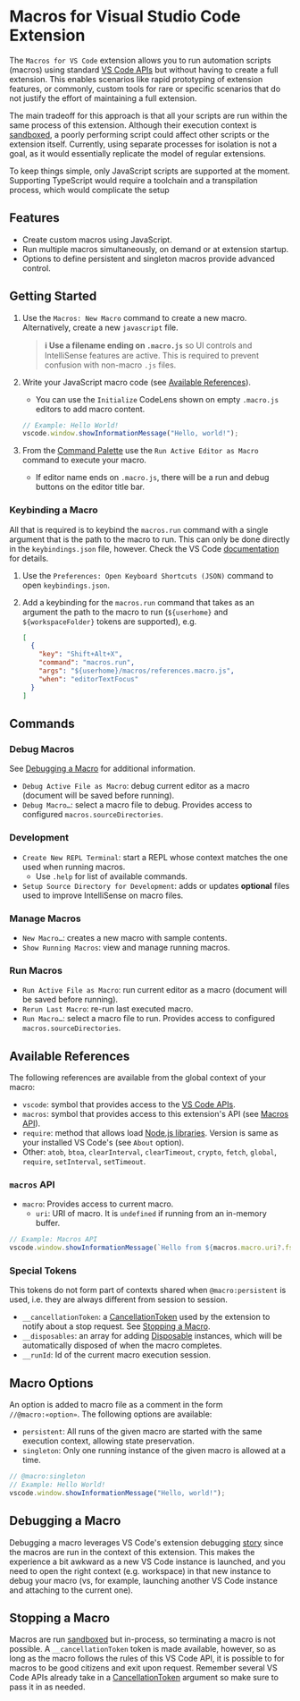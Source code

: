 # Macros for Visual Studio Code Extension 

The `Macros for VS Code` extension allows you to run automation scripts (macros) using standard [VS Code APIs](https://code.visualstudio.com/api/references/vscode-api) but without having to create a full extension. This enables scenarios like rapid prototyping of extension features, or commonly, custom tools for rare or specific scenarios that do not justify the effort of maintaining a full extension. 

The main tradeoff for this approach is that all your scripts are run within the same process of this extension. Although their execution context is [sandboxed](https://nodejs.org/api/vm.html#class-vmscript), a poorly performing script could affect other scripts or the extension itself.  Currently, using separate processes for isolation is not a goal, as it would essentially replicate the model of regular extensions.

To keep things simple, only JavaScript scripts are supported at the moment. Supporting TypeScript would require a toolchain and a transpilation process, which would complicate the setup

## Features

- Create custom macros using JavaScript.
- Run multiple macros simultaneously, on demand or at extension startup.
- Options to define persistent and singleton macros provide advanced control.

## Getting Started

1. Use the `Macros: New Macro` command to create a new macro. Alternatively, create a new `javascript` file.

   > **ℹ️ Use a filename ending on `.macro.js`** so UI controls and IntelliSense features are active. This is required to prevent confusion with non-macro `.js` files.

2. Write your JavaScript macro code (see [Available References](#available-references)).
   - You can use the `Initialize` CodeLens shown on empty `.macro.js` editors to add macro content.

   ```javascript
   // Example: Hello World!
   vscode.window.showInformationMessage("Hello, world!");
   ```
3. From the [Command Palette](https://code.visualstudio.com/api/references/contribution-points#contributes.commands) use the `Run Active Editor as Macro` command to execute your macro.
   - If editor name ends on `.macro.js`, there will be a run and debug buttons on the editor title bar.

### Keybinding a Macro
All that is required is to keybind the `macros.run` command with a single argument that is the path to the macro to run. This can only be done directly in the `keybindings.json` file, however. Check the VS Code [documentation](https://code.visualstudio.com/docs/editor/keybindings#_advanced-customization) for details.

1. Use the `Preferences: Open Keyboard Shortcuts (JSON)` command to open `keybindings.json`.
2. Add a keybinding for the `macros.run` command that takes as an argument the path to the macro to run (`${userhome}` and `${workspaceFolder}` tokens are supported), e.g.

   ```json
   [
     {
       "key": "Shift+Alt+X",
       "command": "macros.run",
       "args": "${userhome}/macros/references.macro.js",
       "when": "editorTextFocus"
     }
   ]
   ```

## Commands

### Debug Macros
See [Debugging a Macro](#debugging-a-macro) for additional information.
* `Debug Active File as Macro`: debug current editor as a macro (document will be saved before running).
* `Debug Macro…`: select a macro file to debug. Provides access to configured `macros.sourceDirectories`.

### Development
* `Create New REPL Terminal`: start a REPL whose context matches the one used when running macros.
  * Use `.help` for list of available commands.
* `Setup Source Directory for Development`: adds or updates __optional__ files used to improve IntelliSense on macro files.

### Manage Macros
* `New Macro…`: creates a new macro with sample contents.
* `Show Running Macros`: view and manage running macros.

### Run Macros
* `Run Active File as Macro`: run current editor as a macro (document will be saved before running).
* `Rerun Last Macro`: re-run last executed macro.
* `Run Macro…`: select a macro file to run. Provides access to configured `macros.sourceDirectories`.

## Available References
The following references are available from the global context of your macro:
* `vscode`: symbol that provides access to the [VS Code APIs](https://code.visualstudio.com/api/references/vscode-api).
* `macros`: symbol that provides access to this extension's API (see [Macros API](#macros-api)). 
* `require`: method that allows load [Node.js libraries](https://nodejs.org/api/all.html). Version is same as your installed VS Code's (see `About` option).
* Other: `atob`, `btoa`, `clearInterval`, `clearTimeout`, `crypto`, `fetch`, `global`, `require`, `setInterval`, `setTimeout`.

### `macros` API
* `macro`: Provides access to current macro.
  * `uri`: URI of macro. It is `undefined` if running from an in-memory buffer.

```javascript
// Example: Macros API
vscode.window.showInformationMessage(`Hello from ${macros.macro.uri?.fsPath || 'somewhere'}!`);
```

### Special Tokens
This tokens do not form part of contexts shared when `@macro:persistent` is used, i.e. they are always different from session to session.
* `__cancellationToken`: a [CancellationToken](https://code.visualstudio.com/api/references/vscode-api#CancellationToken) used by the extension to notify about a stop request. See [Stopping a Macro](#stopping-a-macro).
* `__disposables`: an array for adding [Disposable](https://code.visualstudio.com/api/references/vscode-api#Disposable) instances, which will be automatically disposed of when the macro completes.
* `__runId`: Id of the current macro execution session.

## Macro Options

An option is added to macro file as a comment in the form `//@macro:«option»`. The following options are available:
* `persistent`: All runs of the given macro are started with the same execution context, allowing state preservation. 
* `singleton`: Only one running instance of the given macro is allowed at a time.

```javascript
// @macro:singleton
// Example: Hello World!
vscode.window.showInformationMessage("Hello, world!");
```

## Debugging a Macro
Debugging a macro leverages VS Code's extension debugging [story](https://code.visualstudio.com/api/get-started/your-first-extension#debugging-the-extension) since the macros are run in the context of this extension. This makes the experience a bit awkward as a new VS Code instance is launched, and you need to open the right context (e.g. workspace) in that new instance to debug your macro (vs, for example, launching another VS Code instance and attaching to the current one). 

## Stopping a Macro
Macros are run [sandboxed](https://nodejs.org/api/vm.html#class-vmscript) but in-process, so terminating a macro is not possible. A `__cancellationToken` token is made available, however, so as long as the macro follows the rules of this VS Code API, it is possible to for macros to be good citizens and exit upon request. 
Remember several VS Code APIs already take in a [CancellationToken](https://code.visualstudio.com/api/references/vscode-api#CancellationToken) argument so make sure to pass it in as needed.